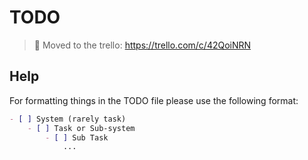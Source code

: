 # TODO

> :memo: Moved to the trello: https://trello.com/c/42QoiNRN

## Help

For formatting things in the TODO file please use the following format:

```markdown
- [ ] System (rarely task)
    - [ ] Task or Sub-system
        - [ ] Sub Task
            ...
```
